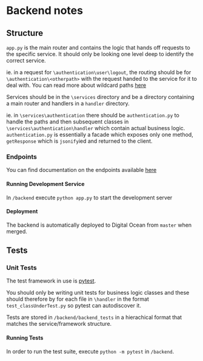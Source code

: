 # Backend notes

## Structure

`app.py` is the main router and contains the logic that hands off requests to the specific service. It should only be looking one level deep to identify the correct service.

ie. in a request for `\authentication\user\logout`, the routing should be for `\authentication\<otherpath>` with the request handed to the service for it to deal with. You can read more about wildcard paths [here](http://flask.pocoo.org/docs/0.12/quickstart/#variable-rules)

Services should be in the `\services` directory and be a directory containing a main router and handlers in a `handler` directory. 

ie. in `\services\authentication` there should be `authentication.py` to handle the paths and then subsequent classes in `\services\authentication\handler` which contain actual business logic. `authentication.py` is essentially a facade which exposes only one method, `getResponse` which is `jsonify`ied and returned to the client. 

### Endpoints 

You can find documentation on the endpoints available [here](endpoints.md)

#### Running Development Service

In `/backend` execute `python app.py` to start the development server

#### Deployment 

The backend is automatically deployed to Digital Ocean from `master` when merged. 

## Tests

### Unit Tests

The test framework in use is [pytest](https://docs.pytest.org/en/latest/index.html). 

You should only be writing unit tests for business logic classes and these should therefore by for each file in `\handler` in the format `test_classUnderTest.py` so pytest can autodiscover it.  

Tests are stored in `/backend/backend_tests` in a hierachical format that matches the service/framework structure. 

#### Running Tests

In order to run the test suite, execute `python -m pytest` in `/backend`. 